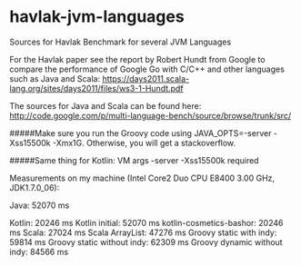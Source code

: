 havlak-jvm-languages
====================

Sources for Havlak Benchmark for several JVM Languages


For the Havlak paper see the report by Robert Hundt from Google to compare the performance of Google Go with C/C++
and other languages such as Java and Scala: https://days2011.scala-lang.org/sites/days2011/files/ws3-1-Hundt.pdf

The sources for Java and Scala can be found here: http://code.google.com/p/multi-language-bench/source/browse/trunk/src/

#####Make sure you run the Groovy code using JAVA_OPTS=-server -Xss15500k -Xmx1G. Otherwise, you will get a stackoverflow.

#####Same thing for Kotlin: VM args -server -Xss15500k required 

Measurements on my machine (Intel Core2 Duo CPU E8400 3.00 GHz, JDK1.7.0_06):

Java: 52070 ms

Kotlin: 20246 ms
Kotlin initial: 52070 ms
kotlin-cosmetics-bashor: 20246 ms
Scala: 27024 ms
Scala ArrayList: 47276 ms
Groovy static with indy: 59814 ms
Groovy static without indy: 62309 ms
Groovy dynamic without indy: 84566 ms

